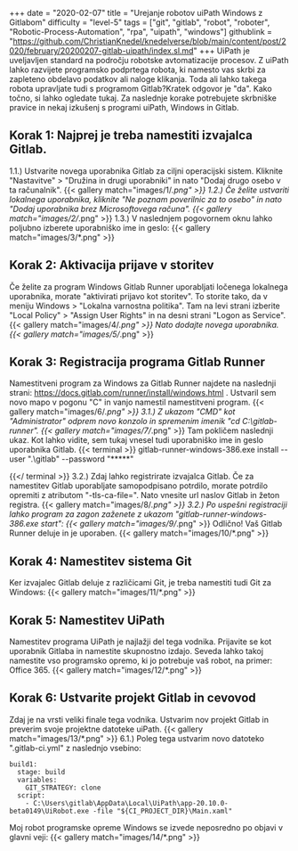+++
date = "2020-02-07"
title = "Urejanje robotov uiPath Windows z Gitlabom"
difficulty = "level-5"
tags = ["git", "gitlab", "robot", "roboter", "Robotic-Process-Automation", "rpa", "uipath", "windows"]
githublink = "https://github.com/ChristianKnedel/knedelverse/blob/main/content/post/2020/february/20200207-gitlab-uipath/index.sl.md"
+++
UiPath je uveljavljen standard na področju robotske avtomatizacije procesov. Z uiPath lahko razvijete programsko podprtega robota, ki namesto vas skrbi za zapleteno obdelavo podatkov ali naloge klikanja. Toda ali lahko takega robota upravljate tudi s programom Gitlab?Kratek odgovor je "da". Kako točno, si lahko ogledate tukaj. Za naslednje korake potrebujete skrbniške pravice in nekaj izkušenj s programi uiPath, Windows in Gitlab.
## Korak 1: Najprej je treba namestiti izvajalca Gitlab.
1.1.) Ustvarite novega uporabnika Gitlab za ciljni operacijski sistem. Kliknite "Nastavitve" > "Družina in drugi uporabniki" in nato "Dodaj drugo osebo v ta računalnik".
{{< gallery match="images/1/*.png" >}}
1.2.) Če želite ustvariti lokalnega uporabnika, kliknite "Ne poznam poverilnic za to osebo" in nato "Dodaj uporabnika brez Microsoftovega računa".
{{< gallery match="images/2/*.png" >}}
1.3.) V naslednjem pogovornem oknu lahko poljubno izberete uporabniško ime in geslo:
{{< gallery match="images/3/*.png" >}}

## Korak 2: Aktivacija prijave v storitev
Če želite za program Windows Gitlab Runner uporabljati ločenega lokalnega uporabnika, morate "aktivirati prijavo kot storitev". To storite tako, da v meniju Windows > "Lokalna varnostna politika". Tam na levi strani izberite "Local Policy" > "Assign User Rights" in na desni strani "Logon as Service".
{{< gallery match="images/4/*.png" >}}
Nato dodajte novega uporabnika.
{{< gallery match="images/5/*.png" >}}

## Korak 3: Registracija programa Gitlab Runner
Namestitveni program za Windows za Gitlab Runner najdete na naslednji strani: https://docs.gitlab.com/runner/install/windows.html . Ustvaril sem novo mapo v pogonu "C" in vanjo namestil namestitveni program.
{{< gallery match="images/6/*.png" >}}
3.1.) Z ukazom "CMD" kot "Administrator" odprem novo konzolo in spremenim imenik "cd C:\gitlab-runner".
{{< gallery match="images/7/*.png" >}}
Tam pokličem naslednji ukaz. Kot lahko vidite, sem tukaj vnesel tudi uporabniško ime in geslo uporabnika Gitlab.
{{< terminal >}}
gitlab-runner-windows-386.exe install --user ".\gitlab" --password "*****"

{{</ terminal >}}
3.2.) Zdaj lahko registrirate izvajalca Gitlab. Če za namestitev Gitlab uporabljate samopodpisano potrdilo, morate potrdilo opremiti z atributom "-tls-ca-file=". Nato vnesite url naslov Gitlab in žeton registra.
{{< gallery match="images/8/*.png" >}}
3.2.) Po uspešni registraciji lahko program za zagon zaženete z ukazom "gitlab-runner-windows-386.exe start":
{{< gallery match="images/9/*.png" >}}
Odlično! Vaš Gitlab Runner deluje in je uporaben.
{{< gallery match="images/10/*.png" >}}

## Korak 4: Namestitev sistema Git
Ker izvajalec Gitlab deluje z različicami Git, je treba namestiti tudi Git za Windows:
{{< gallery match="images/11/*.png" >}}

## Korak 5: Namestitev UiPath
Namestitev programa UiPath je najlažji del tega vodnika. Prijavite se kot uporabnik Gitlaba in namestite skupnostno izdajo. Seveda lahko takoj namestite vso programsko opremo, ki jo potrebuje vaš robot, na primer: Office 365.
{{< gallery match="images/12/*.png" >}}

## Korak 6: Ustvarite projekt Gitlab in cevovod
Zdaj je na vrsti veliki finale tega vodnika. Ustvarim nov projekt Gitlab in preverim svoje projektne datoteke uiPath.
{{< gallery match="images/13/*.png" >}}
6.1.) Poleg tega ustvarim novo datoteko ".gitlab-ci.yml" z naslednjo vsebino:
```
build1:
  stage: build
  variables:
    GIT_STRATEGY: clone
  script:
    - C:\Users\gitlab\AppData\Local\UiPath\app-20.10.0-beta0149\UiRobot.exe -file "${CI_PROJECT_DIR}\Main.xaml"

```
Moj robot programske opreme Windows se izvede neposredno po objavi v glavni veji:
{{< gallery match="images/14/*.png" >}}
